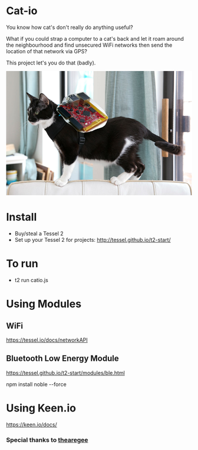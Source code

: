 # Cat-io

You know how cat's don't really do anything useful?

What if you could strap a computer to a cat's back and let it roam around the neighbourhood and find unsecured WiFi networks then send the location of that network via GPS?

This project let's you do that (badly).

![alt tag](https://raw.githubusercontent.com/whiteswift/cat-io/master/assets/wallpaper.jpg)

# Install

- Buy/steal a Tessel 2
- Set up your Tessel 2 for projects: http://tessel.github.io/t2-start/

# To run

- t2 run catio.js

# Using Modules

## WiFi

https://tessel.io/docs/networkAPI

## Bluetooth Low Energy Module

https://tessel.github.io/t2-start/modules/ble.html

npm install noble --force

# Using Keen.io

https://keen.io/docs/

### Special thanks to [thearegee](https://github.com/thearegee)
